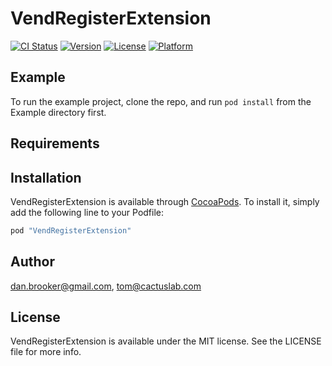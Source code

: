 # VendRegisterExtension

[![CI Status](http://img.shields.io/travis/dan.brooker@gmail.com/VendRegisterExtension.svg?style=flat)](https://travis-ci.org/dan.brooker@gmail.com/VendRegisterExtension)
[![Version](https://img.shields.io/cocoapods/v/VendRegisterExtension.svg?style=flat)](http://cocoapods.org/pods/VendRegisterExtension)
[![License](https://img.shields.io/cocoapods/l/VendRegisterExtension.svg?style=flat)](http://cocoapods.org/pods/VendRegisterExtension)
[![Platform](https://img.shields.io/cocoapods/p/VendRegisterExtension.svg?style=flat)](http://cocoapods.org/pods/VendRegisterExtension)

## Example

To run the example project, clone the repo, and run `pod install` from the Example directory first.

## Requirements

## Installation

VendRegisterExtension is available through [CocoaPods](http://cocoapods.org). To install
it, simply add the following line to your Podfile:

```ruby
pod "VendRegisterExtension"
```

## Author

dan.brooker@gmail.com, tom@cactuslab.com

## License

VendRegisterExtension is available under the MIT license. See the LICENSE file for more info.
